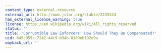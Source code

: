 ```yaml
---
content_type: external-resource
external_url: http://www.jstor.org/stable/2235324
has_external_license_warning: true
license: https://en.wikipedia.org/wiki/All_rights_reserved
status: ''
title: 'Corruptible Law Enforcers: How Should They Be Compensated?'
uid: 645c955c-7242-44c9-b34b-8189eb192e9a
wayback_url: ''
---
```

